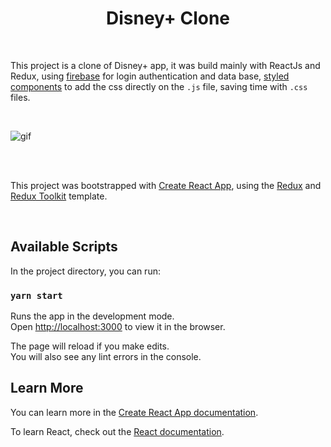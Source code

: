 <h1  align="center">Disney+ Clone</h1>

</br>

This project is a clone of Disney+ app, it was build mainly with ReactJs and Redux, using [firebase](https://firebase.google.com/) for login authentication and data base, [styled components](https://styled-components.com/) to add the css directly on the `.js` file, saving time with `.css` files.

</br>

![gif](https://github.com/lucas-sachet/Disney-plus-clone/blob/main/public/videos/disneyplus.gif)

</br>
</br>

This project was bootstrapped with [Create React App](https://github.com/facebook/create-react-app), using the [Redux](https://redux.js.org/) and [Redux Toolkit](https://redux-toolkit.js.org/) template.

</br>

## Available Scripts

In the project directory, you can run:

### `yarn start`

Runs the app in the development mode.<br />
Open [http://localhost:3000](http://localhost:3000) to view it in the browser.

The page will reload if you make edits.<br />
You will also see any lint errors in the console.

## Learn More

You can learn more in the [Create React App documentation](https://facebook.github.io/create-react-app/docs/getting-started).

To learn React, check out the [React documentation](https://reactjs.org/).
